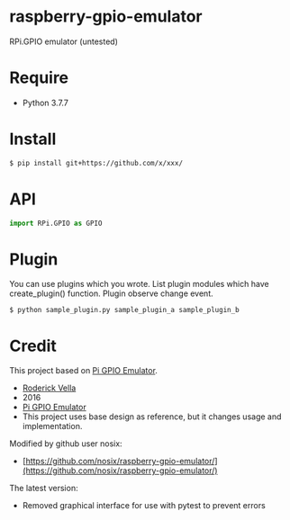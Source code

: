# raspberry-gpio-emulator

RPi.GPIO emulator (untested)

# Require

- Python 3.7.7

# Install

```bash
$ pip install git+https://github.com/x/xxx/
```

# API

```python
import RPi.GPIO as GPIO
```


# Plugin

You can use plugins which you wrote.
List plugin modules which have create_plugin() function.
Plugin observe change event.

```
$ python sample_plugin.py sample_plugin_a sample_plugin_b
```


# Credit

This project based on [Pi GPIO Emulator](https://sourceforge.net/projects/pi-gpio-emulator/).

- [Roderick Vella](https://roderickvella.wordpress.com/2016/06/28/raspberry-pi-gpio-emulator/)
- 2016
- [Pi GPIO Emulator](https://sourceforge.net/projects/pi-gpio-emulator/)
- This project uses base design as reference, but it changes usage and implementation.

Modified by github user nosix:

- [https://github.com/nosix/raspberry-gpio-emulator/](https://github.com/nosix/raspberry-gpio-emulator/)

The latest version:
- Removed graphical interface for use with pytest to prevent errors
